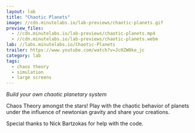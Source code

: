 ```yaml
---
layout: lab
title: "Chaotic Planets"
image: //cdn.minutelabs.io/lab-previews/chaotic-planets.gif
preview_files:
  - //cdn.minutelabs.io/lab-previews/chaotic-planets.mp4
  - //cdn.minutelabs.io/lab-previews/chaotic-planets.webm
lab: //labs.minutelabs.io/Chaotic-Planets
trailer: https://www.youtube.com/watch?v=Jc0ZW0ke_jc
category: lab
tags:
  - chaos theory
  - simulation
  - large screens
---
```


*Build your own chaotic planetary system*

Chaos Theory amongst the stars! Play with the chaotic behavior of planets under the influence of newtonian gravity and share your creations.

Special thanks to Nick Bartzokas for help with the code.
